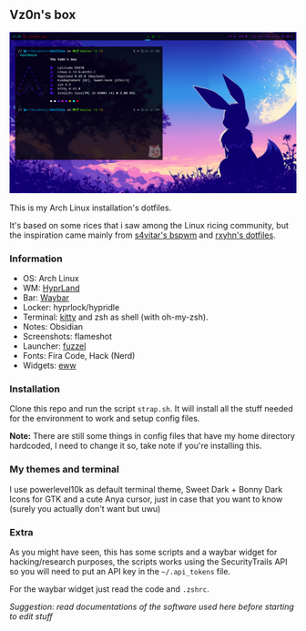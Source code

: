## Vz0n's box

![Preview](img/preview.png)

This is my Arch Linux installation's dotfiles.

It's based on some rices that i saw among the Linux ricing community, but the inspiration came mainly from [s4vitar's bspwm](https://github.com/yorkox0/autoBspwm) and [rxyhn's dotfiles](https://github.com/rxyhn/yuki).

### Information

- OS: Arch Linux
- WM: [HyprLand](https://github.com/hyprwm/Hyprland)
- Bar: [Waybar](https://github.com/Alexays/Waybar)
- Locker: hyprlock/hypridle
- Terminal: [kitty](https://github.com/kovidgoyal/kitty) and zsh as shell (with oh-my-zsh).
- Notes: Obsidian
- Screenshots: flameshot
- Launcher: [fuzzel](https://codeberg.org/dnkl/fuzzel/)
- Fonts: Fira Code, Hack (Nerd)
- Widgets: [eww](https://github.com/elkowar/eww)

### Installation

Clone this repo and run the script `strap.sh`. It will install all the stuff needed for the environment to work and setup config files.

**Note:** There are still some things in config files that have my home directory hardcoded, I need to change it so, take note if you're installing this.

### My themes and terminal

I use powerlevel10k as default terminal theme, Sweet Dark + Bonny Dark Icons for GTK and a cute Anya cursor, just in case that you want to know (surely you actually don't want but uwu)

### Extra

As you might have seen, this has some scripts and a waybar widget for hacking/research purposes, the scripts works using the SecurityTrails API so you will need to put an API key in the `~/.api_tokens` file. 

For the waybar widget just read the code and `.zshrc`.

*Suggestion: read documentations of the software used here before starting to edit stuff*
